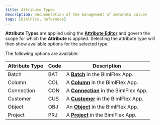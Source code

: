 ```yaml
---
title: Attribute Types
description: Documentation of the management of metadata values
tags: [BimlFlex, Reference]
---
```

<!--
Attribute Types
Header not included because it is used in different ways
-->
**Attribute Types** are applied using the [**Attribute Editor**](../../metadata-editors/attribute-editor) and govern the scope for which the **Attribute** is applied. Selecting the attribute type will then show available options for the selected type.

The following options are available:

| Attribute Type  | Code | Description                          |
| --------------- | ---- | ------------------------------------ |
| Batch           | BAT  | A [**Batch**](../entities/Batch) in the BimlFlex App.      |
| Column          | COL  | A [**Column**](../entities/Column) in the BimlFlex App.     |
| Connection      | CON  | A [**Connection**](../entities/Connection) in the BimlFlex App. |
| Customer        | CUS  | A [**Customer**](../entities/Customer) in the BimlFlex App.   |
| Object          | OBJ  | An [**Object**](../entities/Object) in the BimlFlex App.    |
| Project         | PRJ  | A [**Project**](../entities/Project) in the BimlFlex App.    |
